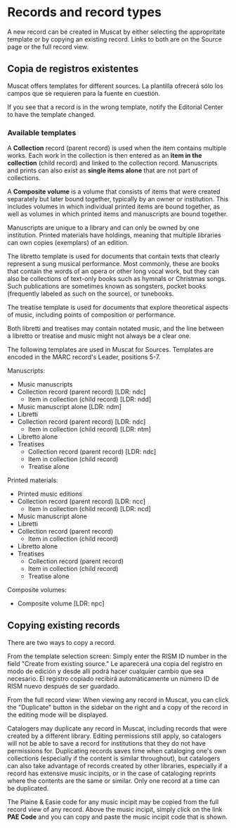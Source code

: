 # Records and record types

A new record can be created in Muscat by either selecting the appropritate template or by copying an existing record. Links to both are on the Source page or the full record view.

## Copia de registros existentes

Muscat offers templates for different sources. La plantilla ofrecerá sólo los campos que se requieren para la fuente en cuestión.

If you see that a record is in the wrong template, notify the Editorial Center to have the template changed.

### Available templates

A **Collection** record (parent record) is used when the item contains multiple works. Each work in the collection is then entered as an **item in the collection** (child record) and linked to the collection record. Manuscripts and prints can also exist as **single items alone** that are not part of collections.

A **Composite volume** is a volume that consists of items that were created separately but later bound together, typically by an owner or institution. This includes volumes in which individual printed items are bound together, as well as volumes in which printed items and manuscripts are bound together.

Manuscripts are unique to a library and can only be owned by one institution. Printed materials have holdings, meaning that multiple libraries can own copies (exemplars) of an edition.

The libretto template is used for documents that contain texts that clearly represent a sung musical performance. Most commonly, these are books that contain the words of an opera or other long vocal work, but they can also be collections of text-only  books such as hymnals or Christmas songs. Such publications are sometimes known as songsters, pocket books (frequently labeled as such on the source), or tunebooks.

The treatise template is used for documents that explore theoretical aspects of music, including points of composition or performance.

Both libretti and treatises may contain notated music, and the line between a libretto or treatise and music might not always be a clear one.

The following templates are used in Muscat for Sources. Templates are encoded in the MARC record's Leader, positions 5-7.

Manuscripts:
- Music manuscripts
 - Collection record (parent record) [LDR: ndc]
   - Item in collection (child record) [LDR: ndd]
 - Music manuscript alone [LDR: ndm]
- Libretti
 - Collection record (parent record) [LDR: ndc]
   - Item in collection (child record) [LDR: ntm]
  - Libretto alone
- Treatises
   - Collection record (parent record) [LDR: ndc]
    - Item in collection (child record)
   - Treatise alone

Printed materials:
- Printed music editions
 - Collection record (parent record) [LDR: ncc]
   - Item in collection (child record) [LDR: ncd]
 - Music manuscript alone
- Libretti
 - Collection record (parent record)
   - Item in collection (child record)
  - Libretto alone
- Treatises
   - Collection record (parent record)
    - Item in collection (child record)
   - Treatise alone


Composite volumes:
- Composite volume [LDR: npc]


## Copying existing records

There are two ways to copy a record.

From the template selection screen: Simply enter the RISM ID number in the field "Create from existing source." Le aparecerá una copia del registro en modo de edición y desde allí podrá hacer cualquier cambio que sea necesario. El registro copiado recibirá automáticamente un número ID de RISM nuevo después de ser guardado.

From the full record view: When viewing any record in Muscat, you can click the "Duplicate" button in the sidebar on the right and a copy of the record in the editing mode will be displayed.

Catalogers may duplicate any record in Muscat, including records that were created by a different library. Editing permissions still apply, so catalogers will not be able to save a record for institutions that they do not have permissions for. Duplicating records saves time when cataloging one's own collections (especially if the content is similar throughout), but catalogers can also take advantage of records created by other libraries, especially if a record has extensive music incipits, or in the case of cataloging reprints where the contents are the same or similar. Only one record at a time can be duplicated.

The Plaine & Easie code for any music incipit may be copied from the full record view of any record. Above the music incipit, simply click on the link **PAE Code** and you can copy and paste the music incipit code that is shown.
